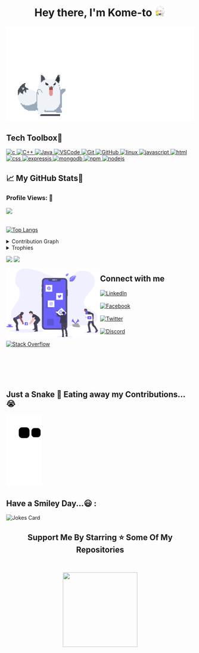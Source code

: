 

<h1 align="center">Hey there, I'm Kome-to <img src="Images/Layer 0.png" width="30px"></h1>

<p align="center"><img src="Images/fubuzila.gif" frameBorder="0" class="giphy-embed" allowFullScreen></img></p>

## **Tech Toolbox🧰**<br>

<p align='center'>


<p align="left">
<a href="https://www.cprogramming.com/" target="_blank"> <img src="https://img.shields.io/badge/C-A8B9CC?style=for-the-badge&logo=c&logoColor=white" alt="c"/> </a>
<a href="https://isocpp.org/std/the-standard" target="_blank"> <img src="https://img.shields.io/badge/C%2B%2B-00599C?style=for-the-badge&logo=c%2B%2B&logoColor=white" alt="C++"/> </a>
<a href="https://www.java.com" target="_blank"> <img src="https://img.shields.io/badge/Java-ED8B00?style=for-the-badge&logo=java&logoColor=white" alt="Java"/> </a>
<a href="https://code.visualstudio.com/" target="_blank"> <img src="https://img.shields.io/badge/VSCODE-007ACC?style=for-the-badge&logo=Visual%20Studio%20Code&logoColor=white" alt="VSCode"/> </a>  
<a href="https://git-scm.com/" target="_blank"> <img src="https://img.shields.io/badge/GIT-E44C30?style=for-the-badge&logo=git&logoColor=white" alt="Git"/> </a>
<a href="https://github.com/" target="_blank"> <img src="https://img.shields.io/badge/GitHub-100000?style=for-the-badge&logo=github&logoColor=white" alt="GitHub"/>
<a href="https://www.linux.org/" target="_blank"> <img src="https://img.shields.io/badge/Linux-E95420?style=for-the-badge&logo=linux&logoColor=white" alt="linux"/> </a>
 <a href="https://www.javascript.com/" target="_blank"> <img src="https://img.shields.io/badge/Javascript-F7DF1E?style=for-the-badge&logo=javascript&logoColor=white" alt="javascript"/> </a>
  <a href="#" target="_blank"> <img src="https://img.shields.io/badge/HTML-E34F26?style=for-the-badge&logo=html5&logoColor=white" alt="html"/> </a>
  <a href="#" target="_blank"> <img src="https://img.shields.io/badge/CSS-1572B6?style=for-the-badge&logo=css3&logoColor=white" alt="css"/> </a>
  <a href="#" target="_blank"> <img src="https://img.shields.io/badge/ExpressJS-FF4747?style=for-the-badge&logo=express&logoColor=white" alt="expressjs"/> </a>
 <a href="#" target="_blank"> <img src="https://img.shields.io/badge/MongoDB-47A248?style=for-the-badge&logo=mongodb&logoColor=white" alt="mongodb"/> </a>
 <a href="#" target="_blank"> <img src="https://img.shields.io/badge/NPM-CB3837?style=for-the-badge&logo=npm&logoColor=white" alt="npm"/> </a>
 <a href="#" target="_blank"> <img src="https://img.shields.io/badge/NodeJS-339933?style=for-the-badge&logo=node.js&logoColor=white" alt="nodejs"/> </a>
 
## &#x1f4c8; My GitHub Stats🎯
 
<h3 align="left">Profile Views: 🧐</h3>
  
<a href="https://visitcount.itsvg.in">
  <img src="https://visitcount.itsvg.in/api?id=Kome-to&label=Profile%20Views&icon=6&pretty=true" />
</a>
<br><br>

[![Top Langs](https://github-readme-stats.vercel.app/api/top-langs/?username=Kome-to&theme=chartreuse-dark)](https://github.com/anuraghazra/github-readme-stats)
  
<details><summary>Contribution Graph</summary>
<p align="left">
<img width="90%" src="https://activity-graph.herokuapp.com/graph?username=Kome-to&theme=chartreuse-dark&no-frame=true" /></p>
</details>
<details><summary>Trophies</summary>
<p align="left">
<img width=900 src="https://github-profile-trophy.vercel.app/?username=Kome-to&column=7&theme=gruvbox&no-frame=true"/>
</details>
  

<p align="left">
  <img width="48%" src="https://github-readme-stats.vercel.app/api?username=Kome-to&show_icons=true&theme=chartreuse-dark&count_private=true&include_all_commits=true" /> 
  <img width="48%" src="https://github-readme-streak-stats.herokuapp.com/?user=Kome-to&theme=chartreuse-dark" />
</p>  
  

<img src ="Images/social_dashboard.svg" align = "left" width = 50%>
<div>
<h2  > Connect with me</h2>
  
[<img align="top" alt="LinkedIn" src="https://img.shields.io/badge/LinkedIn-0077B5?style=for-the-badge&logo=linkedin&logoColor=white" />](https://www.linkedin.com/in/duc-anh-chu-914241230/)
<br><br>
[<img align="top" alt="Facebook" src="https://img.shields.io/badge/Facebook-1877F2?style=for-the-badge&logo=facebook&logoColor=white" />](https://www.facebook.com/chii.chuchu/)
<br><br>
[<img align="top" alt="Twitter" src="https://img.shields.io/badge/Twitter-1DA1F2?style=for-the-badge&logo=twitter&logoColor=white" />](https://twitter.com/YuukiChu2306)
<br><br>
[<img align="top" alt="Discord" src="https://img.shields.io/badge/Discord-5865F2?style=for-the-badge&logo=discord&logoColor=white" />](https://discordapp.com/users/597325140807909376)
<br><br>
 [<img align="top" alt="Stack Overflow" src="https://img.shields.io/badge/Stack%20Overflow-F58025?style=for-the-badge&logo=stackoverflow&logoColor=white" />](https://stackoverflow.com/users/17279414/rinnn)
<br><br>
<br><br>
<br><br>
 



  
## Just a Snake 🐍 Eating away my Contributions...😭
![snake gif](https://raw.githubusercontent.com/Kome-to/Kome-to/output/github-contribution-grid-snake.svg)

## Have a Smiley Day...😃 :<br>
![Jokes Card](https://readme-jokes.vercel.app/api)
  
<h2 align='center'>Support Me By Starring ⭐ Some Of My Repositories</h2>
<br>
<p align='center'>
<img src="https://i.pinimg.com/originals/12/99/9e/12999e9ddf2a3b878e9350eca01f816b.gif" width="200" height="200" frameBorder="0" class="giphy-embed" allowFullScreen></img></p>
<br>




